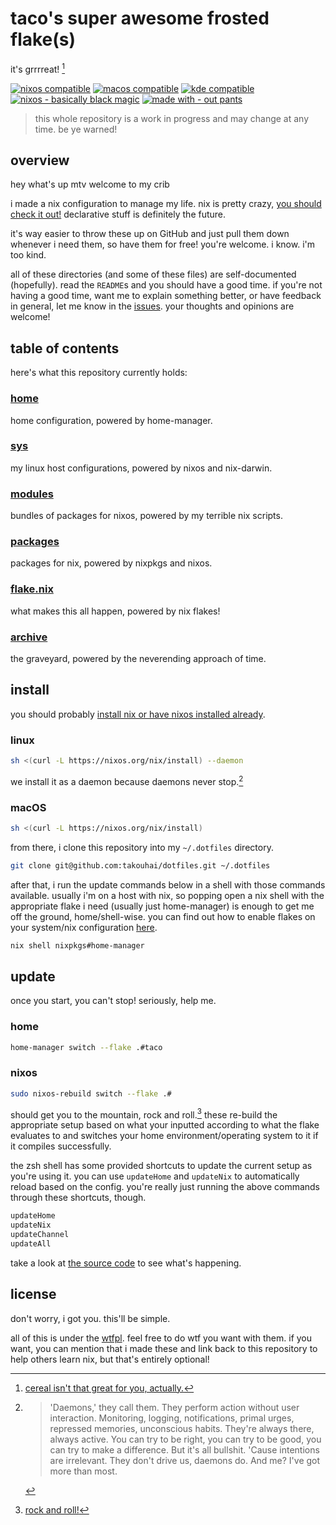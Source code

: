 # taco's super awesome frosted flake(s)

it's grrrreat! [^1]

[![nixos compatible](https://img.shields.io/static/v1?logo=nixos&logoColor=d8dee9&label=NixOS&labelColor=5e81ac&message=compatible&color=gray&style=for-the-badge)](https://nixos.org)
[![macos compatible](https://img.shields.io/static/v1?logo=Apple&logoColor=000000&label=macOS&labelColor=ffffff&message=compatible&color=gray&style=for-the-badge)](https://github.com/LnL7/nix-darwin)
[![kde compatible](https://img.shields.io/static/v1?logo=KDE&logoColor=1D99F3&label=KDE&labelColor=ffffff&message=compatible&color=gray&style=for-the-badge)](https://github.com/LnL7/nix-darwin)
[![nixos - basically black magic](https://img.shields.io/static/v1?logo=nixos&logoColor=d8dee9&label=NixOS&labelColor=5e81ac&message=basically%20black%20magic&color=d8dee9&style=for-the-badge)](https://nixos.org)
[![made with - out pants](https://img.shields.io/static/v1?label=Made%20with&message=out%20pants&color=red&style=for-the-badge)](https://www.youtube.com/watch?v=dQw4w9WgXcQ&pp=ygUJcmljayByb2xs)

> this whole repository is a work in progress and may change at any time.
> be ye warned!

## overview

hey what's up mtv welcome to my crib

i made a nix configuration to manage my life.
nix is pretty crazy, [you should check it out!](https://nixos.org/learn.html)
declarative stuff is definitely the future.

it's way easier to throw these up on GitHub and just pull
them down whenever i need them, so have them for free!
you're welcome. i know. i'm too kind.

all of these directories
(and some of these files)
are self-documented (hopefully).
read the `README`s and you should have a good time.
if you're not having a good time,
want me to explain something better,
or have feedback in general,
let me know in the [issues](github.com/takouhai/dotfiles/issues).
your thoughts and opinions are welcome!

## table of contents

here's what this repository currently holds:

### [home](home/)

home configuration, powered by home-manager.

### [sys](sys/)

my linux host configurations, powered by nixos and nix-darwin.

### [modules](modules/)

bundles of packages for nixos, powered by my terrible nix scripts.

### [packages](packages/)

packages for nix, powered by nixpkgs and nixos.

### [flake.nix](flake.nix)

what makes this all happen, powered by nix flakes!

### [archive](archive/)

the graveyard, powered by the neverending approach of time.

## install

you should probably [install nix or have nixos installed already](https://nixos.org/download.html).

### linux

```bash
sh <(curl -L https://nixos.org/nix/install) --daemon
```

we install it as a daemon because daemons never stop.[^2]

### macOS

```bash
sh <(curl -L https://nixos.org/nix/install)
```

from there, i clone this repository into my `~/.dotfiles` directory.

```bash
git clone git@github.com:takouhai/dotfiles.git ~/.dotfiles
```

after that, i run the update commands below in a shell with those commands available.
usually i'm on a host with nix, so popping open a nix shell with the appropriate flake i need
(usually just home-manager)
is enough to get me off the ground, home/shell-wise.
you can find out how to enable flakes on your system/nix configuration [here](https://nixos.wiki/wiki/Flakes#Enable_flakes).

```bash
nix shell nixpkgs#home-manager
```

## update

once you start, you can't stop! seriously, help me.

### home

```bash
home-manager switch --flake .#taco
```

### nixos

```bash
sudo nixos-rebuild switch --flake .#
```

should get you to the mountain, rock and roll.[^4]
these re-build the appropriate setup based on what your inputted according to what the flake evaluates to
and switches your home environment/operating system to it if it compiles successfully.

the zsh shell has some provided shortcuts to update the current setup as you're using it.
you can use `updateHome` and `updateNix` to automatically reload based on the config.
you're really just running the above commands through these shortcuts, though.

```bash
updateHome
updateNix
updateChannel
updateAll
```

take a look at [the source code](packages/zsh/default.nix) to see what's happening.

## license

don't worry, i got you. this'll be simple.

all of this is under the [wtfpl](LICENSE.md).
feel free to do wtf you want with them.
if you want, you can mention that i made these
and link back to this repository to help others learn nix,
but that's entirely optional!

[^1]: [cereal isn't that great for you, actually.](https://www.webmd.com/a-to-z-guides/news/20221013/7-cereals-can-no-longer-claim-healthy-label)
[^2]:
    > 'Daemons,' they call them. They perform action without user interaction. Monitoring, logging, notifications, primal urges, repressed memories, unconscious habits. They're always there, always active. You can try to be right, you can try to be good, you can try to make a difference. But it's all bullshit. 'Cause intentions are irrelevant. They don't drive us, daemons do. And me? I've got more than most.[^3]

[^3]: [`1.3_5-da3monsneverstop.caf`](https://www.youtube.com/watch?v=cPH53hOU4pA)
[^4]: [rock and roll!](https://www.youtube.com/watch?v=eOofWzI3flA)
